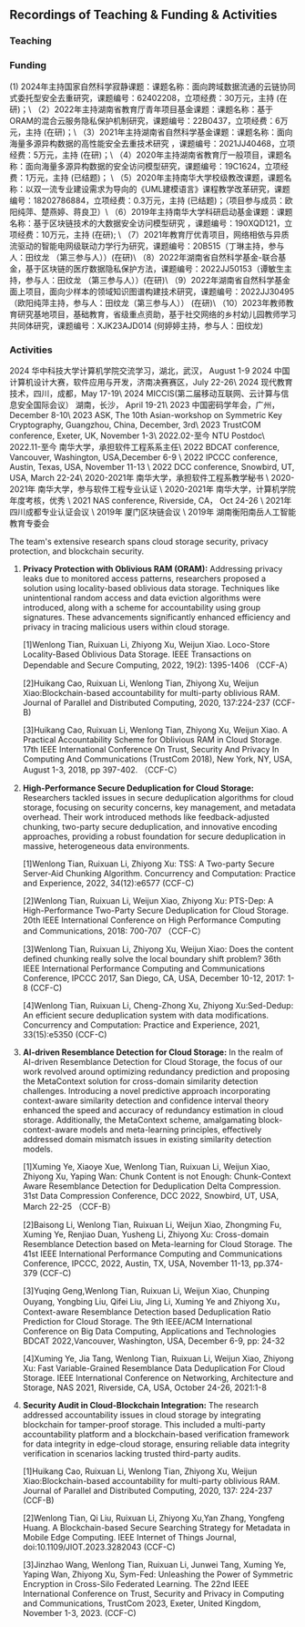 ## Recordings of Teaching & Funding & Activities 

### Teaching



### Funding
 (1) 2024年主持国家自然科学寂静课题：课题名称：面向跨域数据流通的云链协同式委托型安全去重研究，课题编号：62402208，立项经费：30万元，主持 (在研)；\\
（2）2022年主持湖南省教育厅青年项目基金课题：课题名称：基于ORAM的混合云服务隐私保护机制研究，课题编号：22B0437，立项经费：6万元，主持 (在研)；\\
（3）2021年主持湖南省自然科学基金课题：课题名称：面向海量多源异构数据的高性能安全去重技术研究 ，课题编号：2021JJ40468，立项经费：5万元，主持 (在研)；\\
（4）2020年主持湖南省教育厅一般项目，课题名称：面向海量多源异构数据的安全访问模型研究，课题编号：19C1624，立项经费：1万元，主持 (已结题)； \\
（5）2020年主持南华大学校级教改课题，课题名称：以双一流专业建设需求为导向的《UML建模语言》课程教学改革研究，课题编号：18202786884，立项经费：0.3万元，主持 (已结题)；（项目参与成员：欧阳纯萍、楚燕婷、蒋良卫）\\
（6）2019年主持南华大学科研启动基金课题：课题名称：基于区块链技术的大数据安全访问模型研究 ，课题编号：190XQD121，立项经费：10万元，主持 (在研); \\
（7）2021年教育厅优青项目，网络相依与异质流驱动的智能电网级联动力学行为研究，课题编号：20B515（丁琳主持，参与人：田纹龙 （第三参与人））(在研)\\
（8）2022年湖南省自然科学基金-联合基金，基于区块链的医疗数据隐私保护方法，课题编号：2022JJ50153（谭敏生主持，参与人：田纹龙 （第三参与人））(在研)\\
（9）2022年湖南省自然科学基金面上项目，面向少样本的领域知识图谱构建技术研究，课题编号：2022JJ30495（欧阳纯萍主持，参与人：田纹龙（第三参与人）） (在研)\\
（10）2023年教师教育研究基地项目，基础教育，省级重点资助，基于社交网络的乡村幼儿园教师学习共同体研究，课题编号：XJK23AJD014 (何婷婷主持，参与人：田纹龙)

  




### Activities
2024         华中科技大学计算机学院交流学习，湖北，武汉， August 1-9
2024         中国计算机设计大赛，软件应用与开发，济南决赛赛区，July 22-26\\
2024         现代教育技术，四川，成都，May 17-19\\
2024         MICCIS(第二届移动互联网、云计算与信息安全国际会议） 湖南，长沙， April 19-21\\
2023         中国密码学年会，广州，December 8-10\\
2023         ASK, The 10th Asian-workshop on Symmetric Key Cryptography, Guangzhou, China, December, 3rd\\
2023         TrustCOM conference, Exeter, UK, November 1-3\\
2022.02-至今     NTU Postdoc\\
2022.11-至今     南华大学，承担软件工程系系主任\\
2022         BDCAT conference, Vancouver, Washington, USA,December 6-9 \\
2022         IPCCC conference, Austin, Texas, USA, November 11-13 \\
2022         DCC conference, Snowbird, UT, USA,   March 22-24\\
2020-2021年  南华大学，承担软件工程系教学秘书 \\
2020-2021年  南华大学，参与软件工程专业认证 \\
2020-2021年  南华大学，计算机学院年度考核，优秀 \\
2021         NAS  conference, Riverside, CA， Oct 24-26 \\
2021年   四川成都专业认证会议  \\
2019年   厦门区块链会议 \\
2019年   湖南衡阳南岳人工智能教育专委会




The team's extensive research spans cloud storage security, privacy protection, and blockchain security. 

1. **Privacy Protection with Oblivious RAM (ORAM):** Addressing privacy leaks due to monitored access patterns, researchers proposed a solution using locality-based oblivious data storage. Techniques like unintentional random access and data eviction algorithms were introduced, along with a scheme for accountability using group signatures. These advancements significantly enhanced efficiency and privacy in tracing malicious users within cloud storage.

   [1]Wenlong Tian, Ruixuan Li, Zhiyong Xu, Weijun Xiao. Loco-Store Locality-Based Oblivious Data Storage. IEEE Transactions on Dependable and Secure Computing, 2022, 19(2): 1395-1406 （CCF-A） 

   [2]Huikang Cao, Ruixuan Li, Wenlong Tian, Zhiyong Xu, Weijun Xiao:Blockchain-based accountability for multi-party oblivious RAM. Journal of Parallel and Distributed Computing, 2020, 137:224-237 (CCF-B) 

   [3]Huikang Cao, Ruixuan Li, Wenlong Tian, Zhiyong Xu, Weijun Xiao. A Practical Accountability Scheme for Oblivious RAM in Cloud Storage. 17th IEEE International Conference On Trust, Security And Privacy In Computing And Communications (TrustCom 2018), New York, NY, USA, August 1-3, 2018, pp 397-402. （CCF-C）

2. **High-Performance Secure Deduplication for Cloud Storage:** Researchers tackled issues in secure deduplication algorithms for cloud storage, focusing on security concerns, key management, and metadata overhead. Their work introduced methods like feedback-adjusted chunking, two-party secure deduplication, and innovative encoding approaches, providing a robust foundation for secure deduplication in massive, heterogeneous data environments.

   [1]Wenlong Tian, Ruixuan Li, Zhiyong Xu: TSS: A Two-party Secure Server-Aid Chunking Algorithm. Concurrency and Computation: Practice and Experience, 2022, 34(12):e6577  (CCF-C) 

   [2]Wenlong Tian, Ruixuan Li, Weijun Xiao, Zhiyong Xu: PTS-Dep: A High-Performance Two-Party Secure Deduplication for Cloud Storage. 20th IEEE International Conference on High Performance Computing and Communications, 2018: 700-707 （CCF-C） 

   [3]Wenlong Tian, Ruixuan Li, Zhiyong Xu, Weijun Xiao: Does the content defined chunking really solve the local boundary shift problem? 36th IEEE International Performance Computing and Communications Conference, IPCCC 2017, San Diego, CA, USA, December 10-12, 2017: 1-8 (CCF-C) 

   [4]Wenlong Tian, Ruixuan Li, Cheng-Zhong Xu, Zhiyong Xu:Sed-Dedup: An efficient secure deduplication system with data modifications. Concurrency and Computation: Practice and Experience, 2021, 33(15):e5350  (CCF-C)

3. **AI-driven Resemblance Detection for Cloud Storage:** In the realm of AI-driven Resemblance Detection for Cloud Storage, the focus of our work revolved around optimizing redundancy prediction and proposing the MetaContext solution for cross-domain similarity detection challenges. Introducing a novel predictive approach incorporating context-aware similarity detection and confidence interval theory enhanced the speed and accuracy of redundancy estimation in cloud storage. Additionally, the MetaContext scheme, amalgamating block-context-aware models and meta-learning principles, effectively addressed domain mismatch issues in existing similarity detection models.

   [1]Xuming Ye, Xiaoye Xue, Wenlong Tian, Ruixuan Li, Weijun Xiao, Zhiyong Xu, Yaping Wan: Chunk Content is not Enough: Chunk-Context Aware Resemblance Detection for Deduplication Delta Compression. 31st Data Compression Conference, DCC 2022, Snowbird, UT, USA, March 22-25 （CCF-B） 

   [2]Baisong Li, Wenlong Tian, Ruixuan Li, Weijun Xiao, Zhongming Fu, Xuming Ye, Renjiao Duan, Yusheng Li, Zhiyong Xu: Cross-domain Resemblance Detection based on Meta-learning for Cloud Storage. The 41st IEEE International Performance Computing and Communications Conference, IPCCC, 2022, Austin, TX, USA, November 11-13, pp.374-379 (CCF-C)

   [3]Yuqing Geng,Wenlong Tian, Ruixuan Li, Weijun Xiao, Chunping Ouyang, Yongbing Liu, Qifei Liu, Jing Li, Xuming Ye and Zhiyong Xu，Context-aware Resemblance Detection based Deduplication Ratio Prediction for Cloud Storage. The 9th IEEE/ACM International Conference on Big Data Computing, Applications and Technologies BDCAT 2022,Vancouver, Washington, USA, December 6-9, pp: 24-32 

   [4]Xuming Ye, Jia Tang, Wenlong Tian, Ruixuan Li, Weijun Xiao, Zhiyong Xu: Fast Variable-Grained Resemblance Data Deduplication For Cloud Storage. IEEE International Conference on Networking, Architecture and Storage, NAS 2021, Riverside, CA, USA, October 24-26, 2021:1-8 

4. **Security Audit in Cloud-Blockchain Integration:** The research addressed accountability issues in cloud storage by integrating blockchain for tamper-proof storage. This included a multi-party accountability platform and a blockchain-based verification framework for data integrity in edge-cloud storage, ensuring reliable data integrity verification in scenarios lacking trusted third-party audits.

   [1]Huikang Cao, Ruixuan Li, Wenlong Tian, Zhiyong Xu, Weijun Xiao:Blockchain-based accountability for multi-party oblivious RAM. Journal of Parallel and Distributed Computing, 2020, 137: 224-237  (CCF-B)   

   [2]Wenlong Tian, Qi Liu, Ruixuan Li, Zhiyong Xu,Yan Zhang, Yongfeng Huang. A Blockchain-based Secure Searching Strategy for Metadata in Mobile Edge Computing. IEEE Internet of Things Journal, doi:10.1109/JIOT.2023.3282043 (CCF-C)   

   [3]Jinzhao Wang, Wenlong Tian, Ruixuan Li, Junwei Tang, Xuming Ye, Yaping Wan, Zhiyong Xu, Sym-Fed: Unleashing the Power of Symmetric Encryption in Cross-Silo Federated Learning. The 22nd IEEE International Conference on Trust, Security and Privacy in Computing and Communications, TrustCom 2023, Exeter, United Kingdom, November 1-3, 2023. (CCF-C)   



